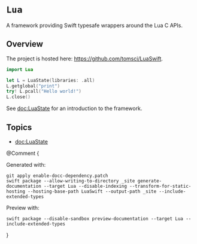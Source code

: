 # ``Lua``

A framework providing Swift typesafe wrappers around the Lua C APIs.

## Overview

The project is hosted here: <https://github.com/tomsci/LuaSwift>.

```swift
import Lua

let L = LuaState(libraries: .all)
L.getglobal("print")
try! L.pcall("Hello world!")
L.close()
``` 

See <doc:LuaState> for an introduction to the framework.

## Topics

- <doc:LuaState>

@Comment {

Generated with:

    git apply enable-docc-dependency.patch
    swift package --allow-writing-to-directory _site generate-documentation --target Lua --disable-indexing --transform-for-static-hosting --hosting-base-path LuaSwift --output-path _site --include-extended-types

Preview with:

    swift package --disable-sandbox preview-documentation --target Lua --include-extended-types

}
